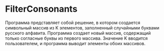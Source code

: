 # FilterConsonants
Программа представляет собой решение, в котором создается символьный массив из K элементов, заполненный случайными буквами русского алфавита. Программа создает новый массив, содержащий только согласные буквы из первого массива. Значение K вводится пользователем, и программа выводит элементы обоих массивов.
